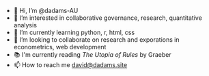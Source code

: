 - 👋 Hi, I’m @dadams-AU
- 👀 I’m interested in collaborative governance, research, quantitative analysis
- 🌱 I’m currently learning python, r, html, css
- 💞️ I’m looking to collaborate on research and exporations in econometrics, web development 
- 📚 I'm currently reading _The Utopia of Rules_ by Graeber
- 📫 How to reach me david@dadams.site

<!---
dadams-AU/dadams-AU is a ✨ special ✨ repository because its `README.md` (this file) appears on your GitHub profile.
You can click the Preview link to take a look at your changes.
--->

